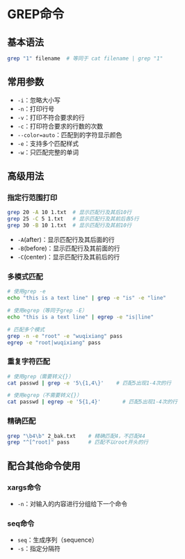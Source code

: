 # GREP命令

## 基本语法
```bash
grep "1" filename  # 等同于 cat filename | grep "1"
```

## 常用参数
- `-i`：忽略大小写
- `-n`：打印行号
- `-v`：打印不符合要求的行
- `-c`：打印符合要求的行数的次数
- `--color=auto`：匹配到的字符显示颜色
- `-e`：支持多个匹配样式
- `-w`：只匹配完整的单词

## 高级用法

### 指定行范围打印
```bash
grep 20 -A 10 1.txt  # 显示匹配行及其后10行
grep 25 -C 5 1.txt   # 显示匹配行及其前后各5行
grep 30 -B 10 1.txt  # 显示匹配行及其前10行
```
- `-A`(after)：显示匹配行及其后面的行
- `-B`(before)：显示匹配行及其前面的行
- `-C`(center)：显示匹配行及其前后的行

### 多模式匹配
```bash
# 使用grep -e
echo "this is a text line" | grep -e "is" -e "line"

# 使用egrep（等同于grep -E）
echo "this is a text line" | egrep -e "is|line"

# 匹配多个模式
grep -n -e "root" -e "wuqixiang" pass
egrep -e "root|wuqixiang" pass
```

### 重复字符匹配
```bash
# 使用grep（需要转义{}）
cat passwd | grep -e '5\{1,4\}'    # 匹配5出现1-4次的行

# 使用egrep（不需要转义{}）
cat passwd | egrep -e '5{1,4}'       # 匹配5出现1-4次的行
```

### 精确匹配
```bash
grep "\b4\b" 2_bak.txt    # 精确匹配4，不匹配44
grep "^[^root]" pass      # 匹配不以root开头的行
```

## 配合其他命令使用
### xargs命令
- `-n`：对输入的内容进行分组给下一个命令

### seq命令
- `seq`：生成序列（sequence）
- `-s`：指定分隔符